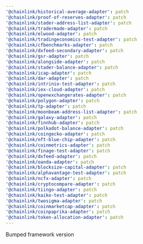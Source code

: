 ```yaml
---
'@chainlink/historical-average-adapter': patch
'@chainlink/proof-of-reserves-adapter': patch
'@chainlink/stader-address-list-adapter': patch
'@chainlink/tradermade-adapter': patch
'@chainlink/elwood-adapter': patch
'@chainlink/tradingeconomics-test-adapter': patch
'@chainlink/cfbenchmarks-adapter': patch
'@chainlink/dxfeed-secondary-adapter': patch
'@chainlink/gsr-adapter': patch
'@chainlink/alongside-adapter': patch
'@chainlink/stader-balance-adapter': patch
'@chainlink/icap-adapter': patch
'@chainlink/dar-adapter': patch
'@chainlink/intrinio-test-adapter': patch
'@chainlink/iex-cloud-adapter': patch
'@chainlink/openexchangerates-adapter': patch
'@chainlink/polygon-adapter': patch
'@chainlink/tp-adapter': patch
'@chainlink/moonbeam-address-list-adapter': patch
'@chainlink/galaxy-adapter': patch
'@chainlink/finnhub-adapter': patch
'@chainlink/polkadot-balance-adapter': patch
'@chainlink/coingecko-adapter': patch
'@chainlink/nft-blue-chip-adapter': patch
'@chainlink/coinmetrics-adapter': patch
'@chainlink/finage-test-adapter': patch
'@chainlink/dxfeed-adapter': patch
'@chainlink/oanda-adapter': patch
'@chainlink/blocksize-capital-adapter': patch
'@chainlink/alphavantage-test-adapter': patch
'@chainlink/ncfx-adapter': patch
'@chainlink/cryptocompare-adapter': patch
'@chainlink/tiingo-adapter': patch
'@chainlink/kaiko-test-adapter': patch
'@chainlink/twosigma-adapter': patch
'@chainlink/coinmarketcap-adapter': patch
'@chainlink/coinpaprika-adapter': patch
'@chainlink/token-allocation-adapter': patch
---
```


Bumped framework version
